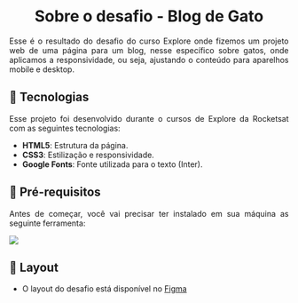 <h1 align="center"> Sobre o desafio - Blog de Gato</h1>


<p align="justify">
Esse é o resultado do desafio do curso Explore onde fizemos um projeto web de uma 
página para um blog, nesse específico sobre gatos, onde aplicamos a responsividade, 
ou seja, ajustando o conteúdo para aparelhos mobile e desktop.
</p>

## 🚀 Tecnologias

<p align="justify">Esse projeto foi desenvolvido durante o cursos de Explore da Rocketsat com as seguintes tecnologias:


- **HTML5**: Estrutura da página.
- **CSS3**: Estilização e responsividade.
- **Google Fonts**: Fonte utilizada para o texto (Inter).

## 🚀 Pré-requisitos

<p align="justify">Antes de começar, você vai precisar ter instalado em sua máquina as seguinte ferramenta:</p>

<a href="https://skillicons.dev">
  <img src="https://skillicons.dev/icons?i=vscode,figma,git" />
</a>

## 🎨 Layout

- O layout do desafio está disponível no [Figma](<https://www.figma.com/design/BYooLI7hn0cV6xMUhvidZG/Blog-de-Gatos-%E2%80%A2-Desafio-Explorer-(Community)?node-id=0-1&node-type=canvas&t=Bu1W8xrhR0mUx9NF-0>)


<p align="center" style="display: flex; align-items: flex-start; justify-content: center;">
<img alt="" title="#" src="">
</p>